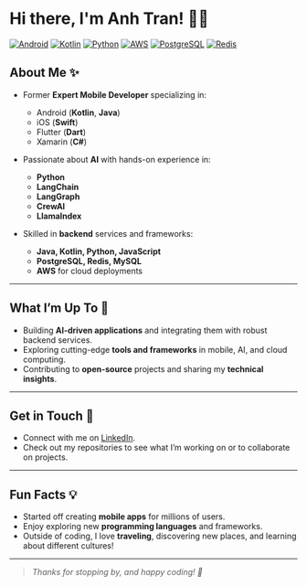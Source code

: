 # Hi there, I'm Anh Tran! 👋✨

[![Android](https://img.shields.io/badge/Android-3DDC84?style=flat-square&logo=android&logoColor=white)](https://developer.android.com/)
[![Kotlin](https://img.shields.io/badge/Kotlin-0095D5?style=flat-square&logo=kotlin&logoColor=white)](https://kotlinlang.org/)
[![Python](https://img.shields.io/badge/Python-3776AB?style=flat-square&logo=python&logoColor=white)](https://www.python.org/)
[![AWS](https://img.shields.io/badge/AWS-232F3E?style=flat-square&logo=amazon-aws&logoColor=white)](https://aws.amazon.com/)
[![PostgreSQL](https://img.shields.io/badge/PostgreSQL-336791?style=flat-square&logo=postgresql&logoColor=white)](https://www.postgresql.org/)
[![Redis](https://img.shields.io/badge/Redis-DC382D?style=flat-square&logo=redis&logoColor=white)](https://redis.io/)

## About Me ✨
- Former **Expert Mobile Developer** specializing in:  
  - Android (**Kotlin**, **Java**)  
  - iOS (**Swift**)  
  - Flutter (**Dart**)  
  - Xamarin (**C#**)  

- Passionate about **AI** with hands-on experience in:  
  - **Python**  
  - **LangChain**  
  - **LangGraph**  
  - **CrewAI**  
  - **LlamaIndex**  

- Skilled in **backend** services and frameworks:  
  - **Java, Kotlin, Python, JavaScript**  
  - **PostgreSQL, Redis, MySQL**  
  - **AWS** for cloud deployments  

---

## What I’m Up To 🌱
- Building **AI-driven applications** and integrating them with robust backend services.  
- Exploring cutting-edge **tools and frameworks** in mobile, AI, and cloud computing.  
- Contributing to **open-source** projects and sharing my **technical insights**.

---

## Get in Touch 🤝
- Connect with me on [LinkedIn](https://www.linkedin.com/in/tsnanh/).
- Check out my repositories to see what I’m working on or to collaborate on projects.

---

## Fun Facts 💡
- Started off creating **mobile apps** for millions of users.  
- Enjoy exploring new **programming languages** and frameworks.  
- Outside of coding, I love **traveling**, discovering new places, and learning about different cultures!

---

> *Thanks for stopping by, and happy coding! 🎉*
